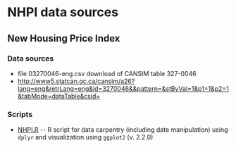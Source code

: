 # NHPI data sources


## New Housing Price Index

### Data sources

- file 03270046-eng.csv download of CANSIM table 327-0046
- http://www5.statcan.gc.ca/cansim/a26?lang=eng&retrLang=eng&id=3270046&&pattern=&stByVal=1&p1=1&p2=1&tabMode=dataTable&csid=


### Scripts


- [NHPI.R](NHPI.R) -- R script for data carpentry (including date manipulation) using `dplyr` and visualization using `ggplot2` (v. 2.2.0)



